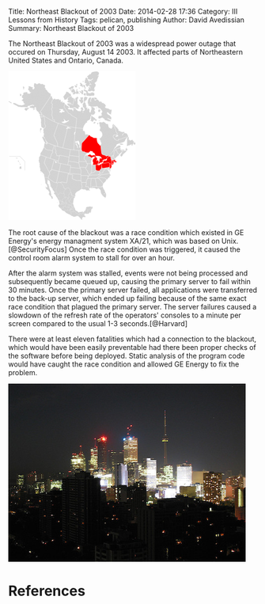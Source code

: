 Title: Northeast Blackout of 2003
Date: 2014-02-28 17:36
Category: III Lessons from History
Tags: pelican, publishing
Author: David Avedissian
Summary: Northeast Blackout of 2003

The Northeast Blackout of 2003 was a widespread power outage that occured on
Thursday, August 14 2003. It affected parts of Northeastern United States and
Ontario, Canada.

![BlackoutMap](images/blackout_map.png)

The root cause of the blackout was a race condition which existed in GE Energy's
energy managment system XA/21, which was based on Unix.[@SecurityFocus] Once the
race condition was triggered, it caused the control room alarm system to stall
for over an hour.

After the alarm system was stalled, events were not being processed and subsequently
became queued up, causing the primary server to fail within 30 minutes. Once the
primary server failed, all applications were transferred to the back-up server,
which ended up failing because of the same exact race condition that plagued the
primary server. The server failures caused a slowdown of the refresh rate of the
operators' consoles to a minute per screen compared to the usual 1-3 seconds.[@Harvard]

There were at least eleven fatalities which had a connection to the blackout, which
would have been easily preventable had there been proper checks of the software before
being deployed. Static analysis of the program code would have caught the race
condition and allowed GE Energy to fix the problem.

![Blackout](images/blackout.jpg)

References
==========
[@SecurityFocus "Software Bug Contributed to Blackout"]: http://www.securityfocus.com/news/8016
[@Harvard "Interim Report on the August 14, 2003 Blackout"]: http://www.hks.harvard.edu/hepg/Papers/NYISO.blackout.report.8.Jan.04.pdf
[@Image "Areas affected by blackout"]: http://en.wikipedia.org/wiki/File:Map_of_North_America,_blackout_2003.svg